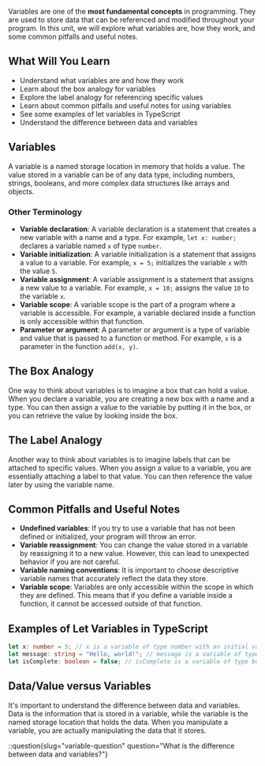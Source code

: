 Variables are one of the **most fundamental concepts** in programming. They are used to store data that can be referenced and modified throughout your program. In this unit, we will explore what variables are, how they work, and some common pitfalls and useful notes.

## What Will You Learn

- Understand what variables are and how they work
- Learn about the box analogy for variables
- Explore the label analogy for referencing specific values
- Learn about common pitfalls and useful notes for using variables
- See some examples of let variables in TypeScript
- Understand the difference between data and variables

## Variables

A variable is a named storage location in memory that holds a value. The value stored in a variable can be of any data type, including numbers, strings, booleans, and more complex data structures like arrays and objects.

### Other Terminology

- **Variable declaration**: A variable declaration is a statement that creates a new variable with a name and a type. For example, `let x: number;` declares a variable named `x` of type `number`.
- **Variable initialization**: A variable initialization is a statement that assigns a value to a variable. For example, `x = 5;` initializes the variable `x` with the value `5`.
- **Variable assignment**: A variable assignment is a statement that assigns a new value to a variable. For example, `x = 10;` assigns the value `10` to the variable `x`.
- **Variable scope**: A variable scope is the part of a program where a variable is accessible. For example, a variable declared inside a function is only accessible within that function.
- **Parameter or argument**: A parameter or argument is a type of variable and value that is passed to a function or method. For example, `x` is a parameter in the function `add(x, y)`.

## The Box Analogy

One way to think about variables is to imagine a box that can hold a value. When you declare a variable, you are creating a new box with a name and a type. You can then assign a value to the variable by putting it in the box, or you can retrieve the value by looking inside the box.

## The Label Analogy

Another way to think about variables is to imagine labels that can be attached to specific values. When you assign a value to a variable, you are essentially attaching a label to that value. You can then reference the value later by using the variable name.

## Common Pitfalls and Useful Notes

- **Undefined variables**: If you try to use a variable that has not been defined or initialized, your program will throw an error.
- **Variable reassignment**: You can change the value stored in a variable by reassigning it to a new value. However, this can lead to unexpected behavior if you are not careful.
- **Variable naming conventions**: It is important to choose descriptive variable names that accurately reflect the data they store.
- **Variable scope**: Variables are only accessible within the scope in which they are defined. This means that if you define a variable inside a function, it cannot be accessed outside of that function.

## Examples of Let Variables in TypeScript

```typescript
let x: number = 5; // x is a variable of type number with an initial value of 5
let message: string = "Hello, world!"; // message is a variable of type string with an initial value of "Hello, world!"
let isComplete: boolean = false; // isComplete is a variable of type boolean with an initial value of false
```

## Data/Value versus Variables

It's important to understand the difference between data and variables. Data is the information that is stored in a variable, while the variable is the named storage location that holds the data. When you manipulate a variable, you are actually manipulating the data that it stores.

::question{slug="variable-question" question="What is the difference between data and variables?"}